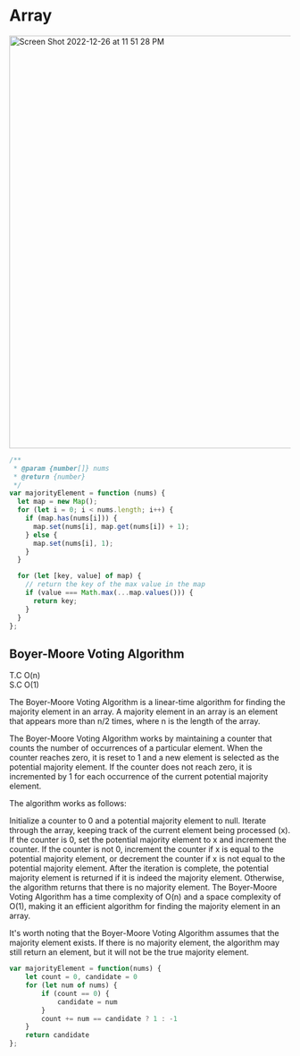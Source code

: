# Array

<img width="738" alt="Screen Shot 2022-12-26 at 11 51 28 PM" src="https://user-images.githubusercontent.com/37787994/209617974-a9b3d2d0-40d1-40a7-9258-c68945d3ca21.png">

```js
/**
 * @param {number[]} nums
 * @return {number}
 */
var majorityElement = function (nums) {
  let map = new Map();
  for (let i = 0; i < nums.length; i++) {
    if (map.has(nums[i])) {
      map.set(nums[i], map.get(nums[i]) + 1);
    } else {
      map.set(nums[i], 1);
    }
  }

  for (let [key, value] of map) {
    // return the key of the max value in the map
    if (value === Math.max(...map.values())) {
      return key;
    }
  }
};
```
## Boyer-Moore Voting Algorithm 
T.C O(n)      
S.C O(1)          

The Boyer-Moore Voting Algorithm is a linear-time algorithm for finding the majority element in an array. A majority element in an array is an element that appears more than n/2 times, where n is the length of the array.

The Boyer-Moore Voting Algorithm works by maintaining a counter that counts the number of occurrences of a particular element. When the counter reaches zero, it is reset to 1 and a new element is selected as the potential majority element. If the counter does not reach zero, it is incremented by 1 for each occurrence of the current potential majority element.

The algorithm works as follows:

Initialize a counter to 0 and a potential majority element to null.
Iterate through the array, keeping track of the current element being processed (x).
If the counter is 0, set the potential majority element to x and increment the counter.
If the counter is not 0, increment the counter if x is equal to the potential majority element, or decrement the counter if x is not equal to the potential majority element.
After the iteration is complete, the potential majority element is returned if it is indeed the majority element. Otherwise, the algorithm returns that there is no majority element.
The Boyer-Moore Voting Algorithm has a time complexity of O(n) and a space complexity of O(1), making it an efficient algorithm for finding the majority element in an array.

It's worth noting that the Boyer-Moore Voting Algorithm assumes that the majority element exists. If there is no majority element, the algorithm may still return an element, but it will not be the true majority element.

```js
var majorityElement = function(nums) {
    let count = 0, candidate = 0
    for (let num of nums) {
        if (count == 0) {
            candidate = num
        }
        count += num == candidate ? 1 : -1
    }
    return candidate
};
```
